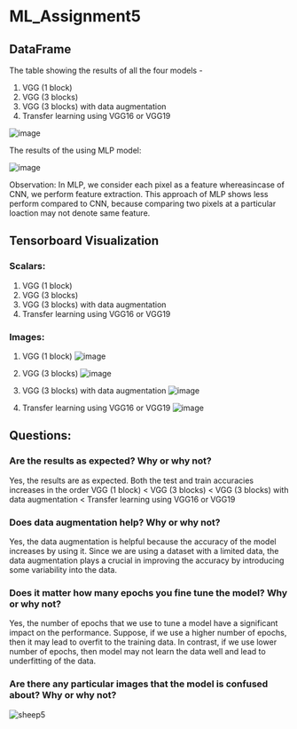 # ML_Assignment5

## DataFrame 

The table showing the results of all the four models - 
1. VGG (1 block)
2. VGG (3 blocks)
3. VGG (3 blocks) with data augmentation
4. Transfer learning using VGG16 or VGG19

![image](https://user-images.githubusercontent.com/76489649/233083072-09bdc9a4-90fc-48a3-a33d-ff9b0278837a.png)

The results of the using MLP model:

![image](https://user-images.githubusercontent.com/76489649/233112111-79be52f1-585a-4c79-a791-b6ff7e04c2aa.png)

Observation: In MLP, we consider each pixel as a feature whereasincase of CNN, we perform feature extraction. This approach of MLP shows less perform compared to CNN, because comparing two pixels at a particular loaction may not denote same feature.

## Tensorboard  Visualization

### Scalars:

1. VGG (1 block)
2. VGG (3 blocks)
3. VGG (3 blocks) with data augmentation
4. Transfer learning using VGG16 or VGG19


### Images:

1. VGG (1 block)
![image](https://user-images.githubusercontent.com/76489649/233095818-42fbc0cd-b874-4321-8c2a-120c053bba70.png)

2. VGG (3 blocks)
![image](https://user-images.githubusercontent.com/76489649/233095882-c80344e4-2c67-4422-b7b9-c1824368af8d.png)


3. VGG (3 blocks) with data augmentation
![image](https://user-images.githubusercontent.com/76489649/233095645-fdc4e5d8-d855-4a8d-b0e8-f8aa90c2eb3d.png)

4. Transfer learning using VGG16 or VGG19
![image](https://user-images.githubusercontent.com/102377549/233109312-ff0d8ddf-97fd-4e14-a432-1c1aeca2649f.png)


## Questions:

### Are the results as expected? Why or why not?
Yes, the results are as expected. Both the test and train accuracies increases in the order VGG (1 block) < VGG (3 blocks) < VGG (3 blocks) with data augmentation < Transfer learning using VGG16 or VGG19


### Does data augmentation help? Why or why not?
Yes, the data augmentation is helpful because the accuracy of the model increases by using it. Since we are using a dataset with a limited data, the data augmentation plays a crucial in improving the accuracy by introducing some variability into the data.


### Does it matter how many epochs you fine tune the model? Why or why not?
Yes, the number of epochs that we use to tune a model have a significant impact on the performance. Suppose, if we use a higher number of epochs, then it may lead to overfit to the training data. In contrast, if we use lower number of epochs, then model may not learn the data well and lead to underfitting of the data.


### Are there any particular images that the model is confused about? Why or why not?

![sheep5](https://user-images.githubusercontent.com/76489649/233100789-8fcbdf7e-eb55-40af-aa86-31a7d9cf918b.png)
